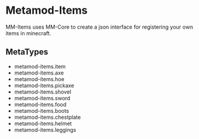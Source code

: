 # Metamod-Items

MM-Items uses MM-Core to create a json interface for registering your own items in minecraft.

## MetaTypes

* metamod-items.item
* metamod-items.axe
* metamod-items.hoe
* metamod-items.pickaxe
* metamod-items.shovel
* metamod-items.sword
* metamod-items.food
* metamod-items.boots
* metamod-items.chestplate
* metamod-items.helmet
* metamod-items.leggings
